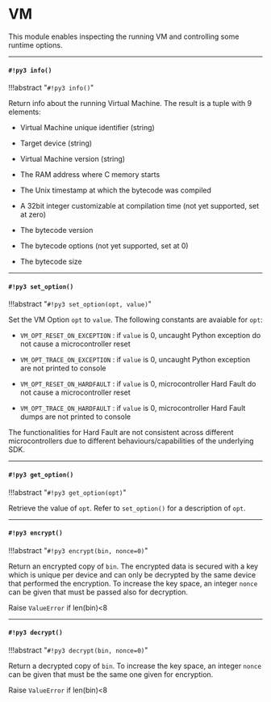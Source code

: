 # VM

This module enables inspecting the running VM and controlling some runtime options.


---
#### `#!py3 info()`

!!!abstract "`#!py3 info()`"

Return info about the running Virtual Machine. The result is a tuple with 9 elements:


* Virtual Machine unique identifier (string)


* Target device (string)


* Virtual Machine version (string)


* The RAM address where C memory starts


* The Unix timestamp at which the bytecode was compiled


* A 32bit integer customizable at compilation time (not yet supported, set at zero)


* The bytecode version


* The bytecode options (not yet supported, set at 0)


* The bytecode size


---
#### `#!py3 set_option()`

!!!abstract "`#!py3 set_option(opt, value)`"

Set the VM Option `opt` to `value`. The following constants are avaiable for `opt`:


* `VM_OPT_RESET_ON_EXCEPTION` : if `value` is 0, uncaught Python exception do not cause a microcontroller reset


* `VM_OPT_TRACE_ON_EXCEPTION` : if `value` is 0, uncaught Python exception are not printed to console


* `VM_OPT_RESET_ON_HARDFAULT` : if `value` is 0, microcontroller Hard Fault do not cause a microcontroller reset


* `VM_OPT_TRACE_ON_HARDFAULT` : if `value` is 0, microcontroller Hard Fault dumps are not printed to console

The functionalities for Hard Fault are not consistent across different microcontrollers due to different behaviours/capabilities of the underlying SDK.


---
#### `#!py3 get_option()`

!!!abstract "`#!py3 get_option(opt)`"

Retrieve the value of `opt`. Refer to `set_option()` for a description of `opt`.


---
#### `#!py3 encrypt()`

!!!abstract "`#!py3 encrypt(bin, nonce=0)`"

Return an encrypted copy of `bin`. The encrypted data is secured with a key which is unique per device and can only be
decrypted by the same device that performed the encryption. To increase the key space, an integer `nonce` can be given
that must be passed also for decryption.

Raise `ValueError` if len(bin)<8


---
#### `#!py3 decrypt()`

!!!abstract "`#!py3 decrypt(bin, nonce=0)`"

Return a decrypted copy of `bin`. To increase the key space, an integer `nonce` can be given
that must be the same one given for encryption.

Raise `ValueError` if len(bin)<8
